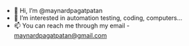 - 👋 Hi, I’m @maynardpagatpatan
- 👀 I’m interested in automation testing, coding, computers...
- 📫 You can reach me through my email - maynardpagatpatan@gmail.com

<!---
maynardpagatpatan/maynardpagatpatan is a ✨ special ✨ repository because its `README.md` (this file) appears on your GitHub profile.
You can click the Preview link to take a look at your changes.
--->
